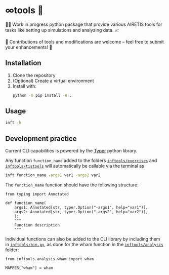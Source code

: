 # &infin;tools 🧰
👷‍♂️ Work in progress python package that provide various AIRETIS tools for tasks like setting up simulations and analyzing data. 📈

🤝 Contributions of tools and modifications are welcome – feel free to submit your enhancements! 🚀
## Installation 

1. Clone the repository
2. (Optional) Create a virtual environment
3. Install with:
   ```bash   
   python -m pip install -e .
   ```
## Usage
```bash
inft -h
```

## Development practice

Current CLI capabilities is powered by the [Typer](https://typer.tiangolo.com/) python library.

Any function `function_name` added to the folders [`inftools/exercises`](inftools/exercises) and [`inftools/tistools`](inftools/tistools) will automatically be callable via the terminal as

```bash
inft function_name -args1 var1 -args2 var2
```

The `function_name` function should have the following structure:

```python3
from typing import Annotated

def function_name(
    args1: Annotated[str, typer.Option("-args1", help="var1")],
    args2: Annotated[str, typer.Option("-args2", help="var2")],
    ):
    """
    Function description
    """
```

Individual functions can also be added to the CLI library by including them in [`inftools/bin.py`](inftools/bin.py), as done for the wham function in the [`inftools/analysis`](inftools/analysis) folder:

```python3
from inftools.analysis.wham import wham

MAPPER["wham"] = wham
```
